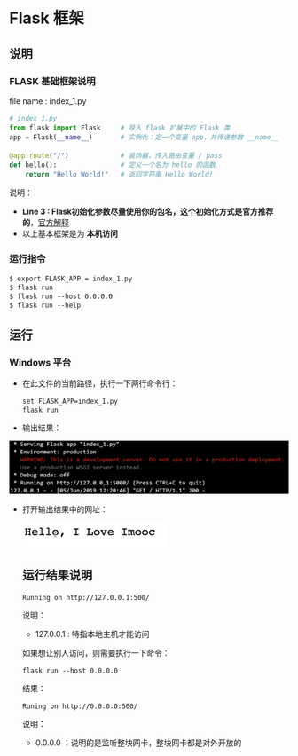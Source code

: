 # Flask 框架

## 说明

### FLASK 基础框架说明

file name : index_1.py

```python
# index_1.py
from flask import Flask     # 导入 flask 扩展中的 Flask 类
app = Flask(__name__)       # 实例化：定一个变量 app，并传递参数 __name__ 

@app.route("/")             # 装饰器，传入路由变量 / pass
def hello():                # 定义一个名为 hello 的函数
    return "Hello World!"   # 返回字符串 Hello World!
```

说明：

- **Line 3 : Flask初始化参数尽量使用你的包名，这个初始化方式是官方推荐的**，[官方解释](http://flask.pocoo.org/docs/0.12/api/#flask.Flask)
- 以上基本框架是为 **本机访问**

### 运行指令

```shell
$ export FLASK_APP = index_1.py
$ flask run
$ flask run --host 0.0.0.0
$ flask run --help
```





## 运行

### Windows 平台

- 在此文件的当前路径，执行一下两行命令行：

  ```shell
  set FLASK_APP=index_1.py
  flask run
  ```

- 输出结果：

<img src="Resources/00.jpg" style="zoom:67%;" />

- 打开输出结果中的网址：

  <img src="Resources/01.jpg" style="zoom:67%;" />
  
  ## 运行结果说明
  
  ```shell
  Running on http://127.0.0.1:500/
  ```
  
  说明：
  
  - 127.0.0.1 : 特指本地主机才能访问
  
  如果想让别人访问，则需要执行一下命令：
  
  ```shell
  flask run --host 0.0.0.0
  ```
  
  结果：
  
  ```shell
  Runing on http://0.0.0.0:500/
  ```
  
  说明：
  
  - 0.0.0.0 ：说明的是监听整块网卡，整块网卡都是对外开放的
